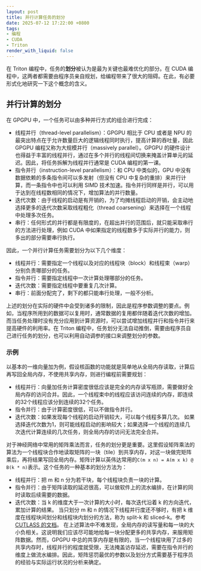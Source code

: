 ```yaml
---
layout: post
title: 并行计算任务的划分
date: 2025-07-12 17:22:00 +0800
tags:
- 编程
- CUDA
- Triton
render_with_liquid: false
---
```


在 Triton 编程中，任务的**划分**被认为是最为关键也最难优化的部分。在 CUDA 编程中，这两者都需要由程序员亲自规划，给编程带来了很大的阻碍。在此，有必要形式化地研究一下这个概念的含义。

## 并行计算的划分

在 GPGPU 中，一个任务可以由多种并行方式的组合进行完成：

- 线程并行（thread-level parallelism）：GPGPU 相比于 CPU 或者是 NPU 的最突出特点在于允许数量巨大的逻辑线程同时执行，提高计算的吞吐量，因此 GPGPU 编程又称为大规模并行（massively parallel）。GPGPU 的硬件设计也得益于丰富的线程并行，通过在多个并行的线程间切换来掩盖计算单元的延迟。因此，将任务拆解为线程并行通常是 CUDA 编程的第一课。
- 指令并行（instruction-level parallelism）：和 CPU 中类似的，GPU 中没有数据依赖的多条指令间可以多发射（但没有 CPU 中复杂的重排）来并行计算，而一条指令中也可以利用 SIMD 技术加速。指令并行同样是并行，可以用于达到在线程数相同的情况下，增加算法的并行数量。
- 迭代次数：由于线程的启动是有开销的，为了均摊线程启动的开销，会主动地选择更多的迭代次数采取线程粗化（thread coarsening）来选择在一个线程中处理多次任务。
- 串行：任何形式的并行都是有限度的，在超出并行的范围后，就只能采取串行的方法进行处理，例如 CUDA 中如果指定的线程数多于实际并行的能力，则多出的部分需要串行执行。

因此，一个并行计算任务需要划分为以下几个维度：
- 线程并行：需要指定一个线程以及对应的线程块（block）和线程束（warp）分别负责哪部分的任务。
- 指令并行：需要指定线程中一次计算处理哪部分的任务。
- 迭代次数：需要指定线程中要重复几次计算。
- 串行：前面分配完了，剩下的都只能串行处理，一般不分析。

上述的划分在实际的硬件中会受到诸多的限制，因此是程序参数调整的要点。例如，当程序所用到的数据可以复用时，通常数据的复用都伴随着迭代次数的增加。而当任务处理时没有充分应用到计算资源时，可以尝试增加线程并行和指令并行来提高硬件的利用率。在 Triton 编程中，任务划分无法自动推倒，需要由程序员自己进行任务的划分，也可以利用自动调参的接口来调整划分的参数。

### 示例

以基本的一维向量加为例，假设核函数的功能就是简单地从全局内存读取，计算后再写回全局内存，不使用共享内存，则进行编程前需要规划：
- 线程并行：向量加任务计算密度很低应该是完全的内存读写瓶颈，需要做好全局内存的访问合并。因此，一个线程束中的线程应该访问连续的内存，即连续的32个线程应该分到连续的32个任务。
- 指令并行：由于计算密度很低，可以不做指令并行。
- 迭代次数：如果发现每个线程的启动开销较大，可以每个线程多算几次。
如果选择迭代次数为1，则可能线程启动的影响较大；如果选择一个线程的连续几次迭代计算连续的几次任务，则全局内存的访问无法完全合并。

对于神经网络中常用的矩阵乘法而言，任务的划分更是重要。这里假设矩阵乘法的算法为一个线程块合作地读取矩阵的一块（tile）到共享内存，对这一块做完矩阵乘后，再将结果写回全局内存。矩阵计算以英伟达常用的`C(m x n) = A(m x k) @ B(k * n)`表示。这个任务的一种基本的划分方法为：
- 线程并行：把 m 和 n 分为若干块，每个线程块负责一块的计算。
- 指令并行：由于矩阵读取的延迟很高，可以做软件上的流水编排，在计算的同时读取后续需要的数据。
- 迭代次数：当 k 的维度大于一次计算的大小时，每次迭代沿着 k 的方向迭代，累加计算的结果。
当只划分 m 和 n 的情况下线程并行度还不够时，有把 k 维度在线程块间划分和线程块内划分的方法，称为 split-k 和 sliced-k。参考[CUTLASS 的文档](https://docs.nvidia.com/cutlass/media/docs/cpp/efficient_gemm.html#parallelized-reductions)。
在上述算法中不难发现，全局内存的读写量和每一块的大小负相关。这说明我们应该尽可能地给每一块分配更多的共享内存，来服用矩阵数据。然而，GPGPU 中总的共享内存是有限的，当一个线程块用了过多的共享内存时，线程并行的程度就受限，无法掩盖访存延迟，需要在指令并行的维度上做流水编排。因此，矩阵惩罚最优的参数以及划分方式需要基于程序员的经验与实际运行状况的分析来确定。
